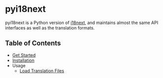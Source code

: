 # pyi18next

pyi18next is a Python version of [i18next](https://github.com/i18next/i18next), and maintains almost the same API interfaces as well as the translation formats.

## Table of Contents

- [Get Started](/get-started/)
- [Installation](/install/)
- Usage
  - [Load Translation Files](/usage/load/)